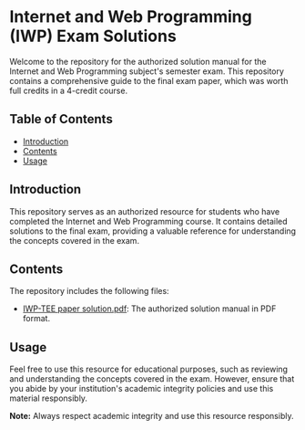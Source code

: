 # Internet and Web Programming (IWP) Exam Solutions

Welcome to the repository for the authorized solution manual for the Internet and Web Programming subject's semester exam. This repository contains a comprehensive guide to the final exam paper, which was worth full credits in a 4-credit course.

## Table of Contents
- [Introduction](#introduction)
- [Contents](#contents)
- [Usage](#usage)

## Introduction
This repository serves as an authorized resource for students who have completed the Internet and Web Programming course. It contains detailed solutions to the final exam, providing a valuable reference for understanding the concepts covered in the exam.

## Contents
The repository includes the following files:
- [IWP-TEE paper solution.pdf](https://github.com/Pulkit1822/IWP-Paper-solution/blob/main/IWP-TEE%20paper%20solution.pdf): The authorized solution manual in PDF format.

## Usage
Feel free to use this resource for educational purposes, such as reviewing and understanding the concepts covered in the exam. However, ensure that you abide by your institution's academic integrity policies and use this material responsibly.


**Note:** Always respect academic integrity and use this resource responsibly.


